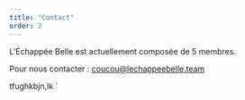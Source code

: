 ```yaml
---
title: "Contact"
order: 2
---
```

L'Échappée Belle est actuellement composée de 5 membres.

Pour nous contacter : [coucou@lechappeebelle.team](mailto:coucou@lechappeebelle.team)

tfughkbjn,lk
` 